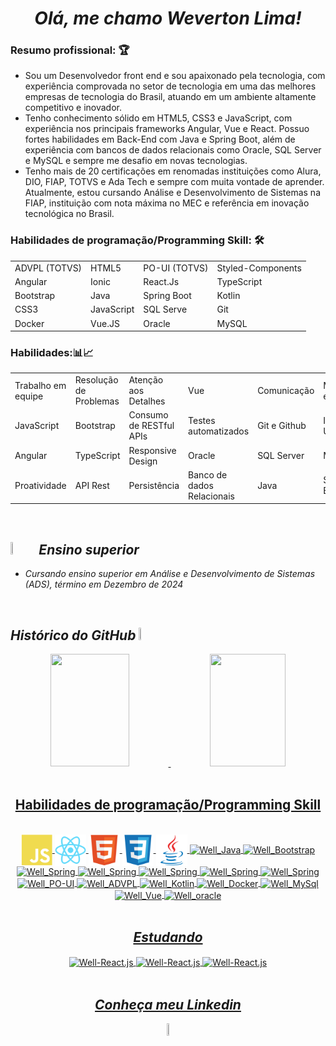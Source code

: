 _<h1 align="center">Olá, me chamo Weverton Lima!</h1>_

### Resumo profissional: 🏆
* Sou um Desenvolvedor front end e sou apaixonado pela tecnologia, com experiência comprovada no setor de tecnologia em uma das melhores empresas de tecnologia do Brasil, atuando em um ambiente altamente competitivo e inovador.
* Tenho conhecimento sólido em HTML5, CSS3 e JavaScript, com experiência nos principais frameworks Angular, Vue e React. Possuo fortes habilidades em Back-End com Java e Spring Boot, além de experiência com bancos de dados relacionais como Oracle, SQL Server e MySQL e sempre me desafio em novas tecnologias.
* Tenho mais de 20 certificações em renomadas instituições como Alura, DIO, FIAP, TOTVS e Ada Tech e sempre com muita vontade de aprender. 
Atualmente, estou cursando Análise e Desenvolvimento de Sistemas na FIAP, instituição com nota máxima no MEC e referência em inovação tecnológica no Brasil.


### Habilidades de programação/Programming Skill: 🛠️ <br> 
<table>
  <tr>
    <td>ADVPL (TOTVS)</td>
    <td>HTML5</td>
    <td>PO-UI (TOTVS)</td>
    <td>Styled-Components</td>
  </tr>
  <tr>
    <td>Angular</td>
    <td>Ionic</td>
    <td>React.Js</td>
    <td>TypeScript</td>
  </tr>
  <tr>
    <td>Bootstrap</td>
    <td>Java</td>
    <td>Spring Boot</td>
    <td>Kotlin</td>
  </tr>
  
  <tr>
    <td>CSS3</td>
    <td>JavaScript</td>
    <td>SQL Serve</td>
    <td>Git</td>
  </tr>
<tr>
    <td>Docker</td>
    <td>Vue.JS</td>
    <td>Oracle</td>
    <td>MySQL</td>
  </tr>

  
</table>
  
### Habilidades:📊📈
<table>
<tr>
    <td>Trabalho em equipe</td>
    <td>Resolução de Problemas</td>
    <td>Atenção aos Detalhes</td>
    <td>Vue</td>
    <td>Comunicação</td>
    <td>MHTML5 e CSS3</td>
  </tr>
  <tr>
    <td>JavaScript</td>
    <td>Bootstrap</td>
    <td>Consumo de RESTful APIs</td>
    <td>Testes automatizados</td>
    <td>Git e Github</td>
    <td>Interfaces UX/UI</td>
  </tr>
  <tr>
    <td>Angular</td>
    <td>TypeScript</td>
    <td>Responsive Design</td>
    <td>Oracle</td>
    <td>SQL Server</td>
    <td>MySQL</td>
  </tr>
  <tr>
    <td>Proatividade</td>
    <td>API Rest</td>
    <td>Persistência</td>
    <td>Banco de dados Relacionais</td>
    <td>Java</td>
    <td>Spring Boot</td>
  </tr>

</table>

<br>

 
## <img height="8%" width="8%" src="https://play-lh.googleusercontent.com/-uaIzKnZGDATRaOT_DqYKdzuJTWgeeOvQeZ0XNUASysOAJaGNqkKlyVPk_tiNAZqG2Q=w240-h480-rw"/> *Ensino superior*
  
* *Cursando ensino superior em Análise e Desenvolvimento de Sistemas (ADS), término em Dezembro de 2024*

<br>

## *Histórico do GitHub* <img src="https://cdn-icons-png.flaticon.com/512/270/270798.png" height="5%" width="5%"/>
<div align="center">
  <a href="https://github.com/wevertonbarbosa">
  <img height="180em" width="50%" src="https://github-readme-stats.vercel.app/api?username=Wevertonbarbosa&show_icons=true&theme=blue-green&include_all_commits=true&count_private=true"/>
  <img height="180em" width="49%" src="https://github-readme-stats.vercel.app/api/top-langs/?username=Wevertonbarbosa&layout=compact&langs_count=7&theme=blue-green"/>
</div>


<div style="display: inline_block" align="center"><br>  
  <h2> Habilidades de programação/Programming Skill </h2><br>
  <img align="center" alt="Well-Js" height="50" width="50" src="https://raw.githubusercontent.com/devicons/devicon/master/icons/javascript/javascript-plain.svg">
  <img align="center" alt="Well-React.js" height="50" width="50" src="https://raw.githubusercontent.com/devicons/devicon/master/icons/react/react-original.svg">
  <img align="center" alt="Well-HTML5" height="50" width="50" src="https://raw.githubusercontent.com/devicons/devicon/master/icons/html5/html5-original.svg">
  <img align="center" alt="Well-CSS3" height="50" width="50" src="https://raw.githubusercontent.com/devicons/devicon/master/icons/css3/css3-original.svg">
  <img align="center" alt="Well_Java" height="50" width="50" src="https://raw.githubusercontent.com/devicons/devicon/master/icons/java/java-original.svg">
  <img align="center" alt="Well_Java" height="50" width="50" src="https://miro.medium.com/max/652/1*N0XV3gco7Ed4brMoxwdjVg.png">
  <img align="center" alt="Well_Bootstrap" height="50" width="50" src="https://toupto.com/wp-content/uploads/2018/07/Bootstrap-Icon.jpg">
  <img align="center" alt="Well_Spring" height="50" width="50" src="https://img.icons8.com/color/256/spring-logo.png">
  <img align="center" alt="Well_Spring" height="50" width="50" src="https://img.icons8.com/color/256/angularjs.png">
  <img align="center" alt="Well_Spring" height="50" width="50" src="https://img.icons8.com/color/256/ionic.png">
  <img align="center" alt="Well_Spring" height="50" width="50" src="https://img.icons8.com/color/256/typescript.png">
  <img align="center" alt="Well_Spring" height="50" width="50" src="https://img.icons8.com/color/256/microsoft-sql-server.png">
  <img align="center" alt="Well_PO-UI" height="50" width="50" src="https://sempreju.com.br/wp-content/uploads/2021/01/48802478.png">
  <img align="center" alt="Well_ADVPL" height="50" width="80" src="https://bluecast.com.br/wp-content/uploads/2021/11/Bluecast-IT-Outsourcing-ADVPL.jpg">
  <img align="center" alt="Well_Kotlin" height="50" width="80" src="https://logowik.com/content/uploads/images/kotlin.jpg">
  <img align="center" alt="Well_Docker" height="50" width="80" src="https://1000logos.net/wp-content/uploads/2021/11/Docker-Logo-2015.png">
  <img align="center" alt="Well_MySql" height="50" width="80" src="https://upload.wikimedia.org/wikipedia/labs/8/8e/Mysql_logo.png">
  <img align="center" alt="Well_Vue" height="50" width="80" src="https://encrypted-tbn0.gstatic.com/images?q=tbn:ANd9GcTIIwtCza6Kxf2sK8EV0JfPC8---wpj370d_0XqbxnATMzBmTqV6oQO5m2BmZjwIlj_0qE&usqp=CAU">
  <img align="center" alt="Well_oracle" height="50" width="80" src="https://allvectorlogo.com/img/2017/02/oracle-database-logo.png">
  <br><br>

  
  
  
  ##  _Estudando_
 
<img align="center" alt="Well-React.js" height="8%" width="8%" src="https://play-lh.googleusercontent.com/-uaIzKnZGDATRaOT_DqYKdzuJTWgeeOvQeZ0XNUASysOAJaGNqkKlyVPk_tiNAZqG2Q=w240-h480-rw">
  <img align="center" alt="Well-React.js" height="8%" width="8%" src="https://avatars.githubusercontent.com/u/4975968?s=280&v=4">
  <img align="center" alt="Well-React.js" height="8%" width="8%" src="https://t.ctcdn.com.br/vGdlfPqw1P6t4B3FEdTg7OPNGxo=/400x400/smart/filters:format(webp)/i612632.png">
<br><br>


## *Conheça meu Linkedin*
<a href="https://www.linkedin.com/in/wevertonbarbosa00"><img src="https://www.icone-png.com/png/4/3974.png" height="5%" width="5%" target="_blank"> 
</div><br>


